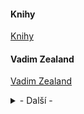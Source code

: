 <meta charset="UTF-8">

#### Knihy

[Knihy](https://mega.nz/#F!F7ACBSzb!oQ_JGa7lSjs31wiYMdhClA)

#### Vadim Zealand

[Vadim Zealand](https://drive.google.com/drive/folders/0B9kFGOWyGNcpenAyd3UzT3BBQ28)


<details>
<p><summary>- Další -</summary></p>
[Vadim Zealand](https://github.com/bedjan/web/blob/main/hkpm.md)
[Vadim Zealand](https://github.com/bedjan/web/blob/main/bal.md)
[Vadim Zealand](https://github.com/bedjan/web/blob/main/citaty.md)
[Vadim Zealand](https://github.com/bedjan/web/blob/main/carnegie.md)
[Vadim Zealand](https://github.com/bedjan/web/blob/main/buvm2.md)
[Vadim Zealand](https://github.com/bedjan/web/blob/main/buvm3.md)
[Vadim Zealand](https://github.com/bedjan/web/blob/main/bzkm.md)
</details>
